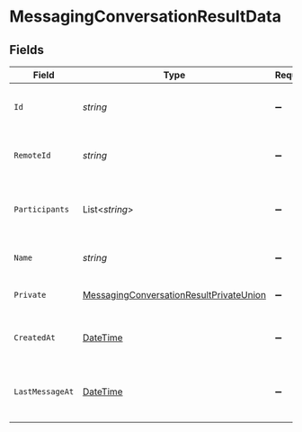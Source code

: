 # MessagingConversationResultData


## Fields

| Field                                                                                                         | Type                                                                                                          | Required                                                                                                      | Description                                                                                                   | Example                                                                                                       |
| ------------------------------------------------------------------------------------------------------------- | ------------------------------------------------------------------------------------------------------------- | ------------------------------------------------------------------------------------------------------------- | ------------------------------------------------------------------------------------------------------------- | ------------------------------------------------------------------------------------------------------------- |
| `Id`                                                                                                          | *string*                                                                                                      | :heavy_minus_sign:                                                                                            | Unique identifier                                                                                             | 8187e5da-dc77-475e-9949-af0f1fa4e4e3                                                                          |
| `RemoteId`                                                                                                    | *string*                                                                                                      | :heavy_minus_sign:                                                                                            | Provider's unique identifier                                                                                  | 8187e5da-dc77-475e-9949-af0f1fa4e4e3                                                                          |
| `Participants`                                                                                                | List<*string*>                                                                                                | :heavy_minus_sign:                                                                                            | List of participant user IDs in the conversation                                                              | [<br/>"c28xIQ1",<br/>"c28xIQ2"<br/>]                                                                          |
| `Name`                                                                                                        | *string*                                                                                                      | :heavy_minus_sign:                                                                                            | Name or title of the conversation                                                                             | Project Discussion                                                                                            |
| `Private`                                                                                                     | [MessagingConversationResultPrivateUnion](../../Models/Components/MessagingConversationResultPrivateUnion.md) | :heavy_minus_sign:                                                                                            | Whether the conversation is private                                                                           | true                                                                                                          |
| `CreatedAt`                                                                                                   | [DateTime](https://learn.microsoft.com/en-us/dotnet/api/system.datetime?view=net-5.0)                         | :heavy_minus_sign:                                                                                            | Timestamp when the conversation was created                                                                   | 2024-03-20T10:00:00Z                                                                                          |
| `LastMessageAt`                                                                                               | [DateTime](https://learn.microsoft.com/en-us/dotnet/api/system.datetime?view=net-5.0)                         | :heavy_minus_sign:                                                                                            | Timestamp of the last message in the conversation                                                             | 2024-03-20T11:30:00Z                                                                                          |